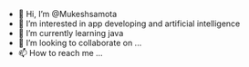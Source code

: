 - 👋 Hi, I’m @Mukeshsamota
- 👀 I’m interested in app developing and artificial intelligence
- 🌱 I’m currently learning java
- 💞️ I’m looking to collaborate on ...
- 📫 How to reach me ...

<!---
Mukeshsamota/Mukeshsamota is a ✨ special ✨ repository because its `README.md` (this file) appears on your GitHub profile.
You can click the Preview link to take a look at your changes.
--->
